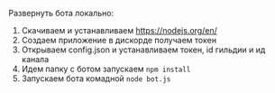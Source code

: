 Развернуть бота локально: 
  1. Скачиваем и устанавливаем https://nodejs.org/en/
  2. Создаем приложение в дискорде получаем токен 
  3. Открываем config.json и устанавливаем токен, id гильдии и ид канала
  4. Идем папку с ботом запускаем `npm install`
  5. Запускаем бота комадной `node bot.js`
